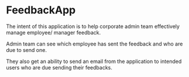 # FeedbackApp

The intent of this application is to help corporate admin team effectively manage employee/ manager feedback. 

Admin team can see which employee has sent the feedback and who are due to send one.

They also get an ability to send an email from the application to intended users who are due sending their feedbacks.
